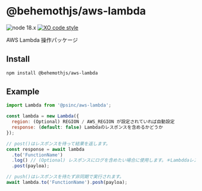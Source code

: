 # @behemothjs/aws-lambda

![node 18.x](https://img.shields.io/badge/node-18.x-0B0)
[![XO code style](https://shields.io/badge/code_style-5ed9c7?logo=xo&labelColor=gray)](https://github.com/xojs/xo)

AWS Lambda 操作パッケージ

## Install

```bash
npm install @behemothjs/aws-lambda
```

## Example

```javascript
import Lambda from '@psinc/aws-lambda';

const lambda = new Lambda({
  region: (Optional) REGION / AWS_REGION が設定されていれば自動設定
  response: (default: false) Lambdaのレスポンスを含めるかどうか
});

// post()はレスポンスを待って結果を返します。
const response = await lambda
  .to('FunctionName')
  .log() // (Optional) レスポンスにログを含めたい場合に使用します。＊Lambddaレスポンスが必要
  .post(payloa);

// push()はレスポンスを待たず非同期で実行されます。
await lambda.to('FunctionName').posh(payloa);
```
